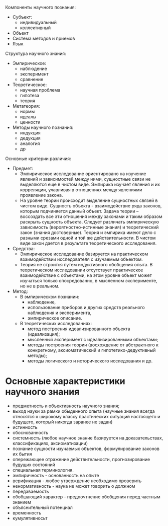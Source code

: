 Компоненты научного познания:
- Субъект:
    - индивидуальный
    - коллективный
- Объект
- Система методов и приемов
- Язык

Структура научного знания:
- Эмпирическое:
    - наблюдение
    - эксперимент
    - сравнение
- Теоретическое:
    - научная проблема
    - гипотеза
    - теория
- Метатеория:
    - нормы
    - идеалы
    - ценности
- Методы научного познания:
    - индукция
    - дедукция
    - аналогия
    - др

Основные критерии различия:
- Предмет:
    - Эмпирическое исследование ориентировано на изучение явлений и зависимостей между ними, сущностные связи не выделяются еще в чистом виде. Эмпирика изучает явления и их корреляции, улавливая в отношениях между явлениями проявление закона.
    - На уровне теории происходит выделение сущностных связей в чистом виде. Сущность объекта - взаимодействие ряда законов, которым подчиняется данный объект. Задача теории – воссоздать все эти отношения между законами и таким образом раскрыть сущность объекта. Следует различать эмпирическую зависимость (вероятностно-истинные знания) и теоретический закон (знания достоверные). Теория и эмпирика имеют дело с разными срезами одной и той же действительности. В чистом виде закон дается в результате теоретического исследования.
- Средства:
    - Эмпирическое исследование базируется на практическом взаимодействии исследователя с изучаемым объектом. 
    - Теория не строится путем индуктивного обобщения опыта. В теоретическом исследовании отсутствует практическое взаимодействие с объектами, на этом уровне объект может изучаться только опосредованно, в мысленном эксперименте, но не в реальном.
- Метод:
    - В эмпирическом познании: 
        - наблюдение, 
        - использование приборов и других средств реального наблюдения и эксперимента,
        -  эмпирическое описание. 
    - В теоретических исследованиях: 
        - метод построения идеализированного объекта (идеализация); 
        - мысленный эксперимент с идеализированными объектами; 
        - методы построения теории (восхождение от абстрактного к конкретному, аксиоматический и гипотетико-дедуктивный методы); 
        - методы логического и исторического исследования и др.

# Основные характеристики научного знания

- предметность и объективность научного знания; 
- выход науки за рамки обыденного опыта (научные знания всегда относятся к широкому классу практических ситуаций настоящего и будущего, который никогда заранее не задан)
- истинность
- обоснованность
- системность (любое научное знание базируется на доказательствах, классификациях, аксиоматизации)
- познание сущности изучаемых объектов, формулирование законов их бытия
- опережающее отражение действительности, прогнозирование будущих состояний
- специальная терминология.
- эмпиричность - основанность на опыте
- верификация - любое утверждение необходимо проверить
- ненормативность - наука не может говорить о должном
- передаваемость
- обобшающий характер - предпочтнение обобщения перед частным знанием
- объяснительный потенциал
- временность
- кумулятивносьт